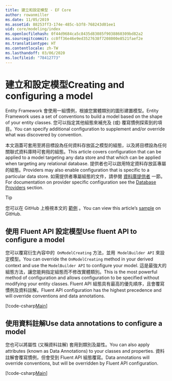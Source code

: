 ```yaml
---
title: 建立和設定模型 - EF Core
author: rowanmiller
ms.date: 11/05/2019
ms.assetid: 88253ff3-174e-485c-b3f8-768243d01ee1
uid: core/modeling/index
ms.openlocfilehash: 0f44d9684ca5c8435d83085f9038860309bd82a2
ms.sourcegitcommit: cc0ff36e46e9ed3527638f7208000e8521faef2e
ms.translationtype: HT
ms.contentlocale: zh-TW
ms.lasthandoff: 03/06/2020
ms.locfileid: "78412773"
---
```

# <a name="creating-and-configuring-a-model"></a><span data-ttu-id="4164f-102">建立和設定模型</span><span class="sxs-lookup"><span data-stu-id="4164f-102">Creating and configuring a model</span></span>

<span data-ttu-id="4164f-103">Entity Framework 會使用一組慣例，根據您實體類別的圖形建置模型。</span><span class="sxs-lookup"><span data-stu-id="4164f-103">Entity Framework uses a set of conventions to build a model based on the shape of your entity classes.</span></span> <span data-ttu-id="4164f-104">您可以指定其他組態來補充及 (或) 覆寫慣例探索到的項目。</span><span class="sxs-lookup"><span data-stu-id="4164f-104">You can specify additional configuration to supplement and/or override what was discovered by convention.</span></span>

<span data-ttu-id="4164f-105">本文涵蓋可套用至將目標設為任何資料存放區之模型的組態，以及將目標設為任何關聯式資料庫時可套用的組態。</span><span class="sxs-lookup"><span data-stu-id="4164f-105">This article covers configuration that can be applied to a model targeting any data store and that which can be applied when targeting any relational database.</span></span> <span data-ttu-id="4164f-106">提供者也可以啟用特定資料存放區專屬的組態。</span><span class="sxs-lookup"><span data-stu-id="4164f-106">Providers may also enable configuration that is specific to a particular data store.</span></span> <span data-ttu-id="4164f-107">如需提供者專屬組態的文件，請參閱 [資料庫提供者](../providers/index.md) 一節。</span><span class="sxs-lookup"><span data-stu-id="4164f-107">For documentation on provider specific configuration see the [Database Providers](../providers/index.md) section.</span></span>

> [!TIP]  
> <span data-ttu-id="4164f-108">您可以在 GitHub 上檢視本文的 [範例](https://github.com/dotnet/EntityFramework.Docs/tree/master/samples) 。</span><span class="sxs-lookup"><span data-stu-id="4164f-108">You can view this article’s [sample](https://github.com/dotnet/EntityFramework.Docs/tree/master/samples) on GitHub.</span></span>

## <a name="use-fluent-api-to-configure-a-model"></a><span data-ttu-id="4164f-109">使用 Fluent API 設定模型</span><span class="sxs-lookup"><span data-stu-id="4164f-109">Use fluent API to configure a model</span></span>

<span data-ttu-id="4164f-110">您可以覆寫衍生內容中的  `OnModelCreating` 方法，並用  `ModelBuilder API` 來設定模型。</span><span class="sxs-lookup"><span data-stu-id="4164f-110">You can override the `OnModelCreating` method in your derived context and use the `ModelBuilder API` to configure your model.</span></span> <span data-ttu-id="4164f-111">這是最強大的組態方法，讓您能夠指定組態而不修改實體類別。</span><span class="sxs-lookup"><span data-stu-id="4164f-111">This is the most powerful method of configuration and allows configuration to be specified without modifying your entity classes.</span></span> <span data-ttu-id="4164f-112">Fluent API 組態具有最高的優先順序，且會覆寫慣例及資料註解。</span><span class="sxs-lookup"><span data-stu-id="4164f-112">Fluent API configuration has the highest precedence and will override conventions and data annotations.</span></span>

[!code-csharp[Main](../../../samples/core/Modeling/FluentAPI/Required.cs?highlight=12-14)]

## <a name="use-data-annotations-to-configure-a-model"></a><span data-ttu-id="4164f-113">使用資料註解</span><span class="sxs-lookup"><span data-stu-id="4164f-113">Use data annotations to configure a model</span></span>

<span data-ttu-id="4164f-114">您也可以將屬性 (又稱資料註解) 套用到類別及屬性。</span><span class="sxs-lookup"><span data-stu-id="4164f-114">You can also apply attributes (known as Data Annotations) to your classes and properties.</span></span> <span data-ttu-id="4164f-115">資料註解會覆寫慣例，但會受到 Fluent API 組態覆寫。</span><span class="sxs-lookup"><span data-stu-id="4164f-115">Data annotations will override conventions, but will be overridden by Fluent API configuration.</span></span>

[!code-csharp[Main](../../../samples/core/Modeling/DataAnnotations/Required.cs?highlight=15)]

